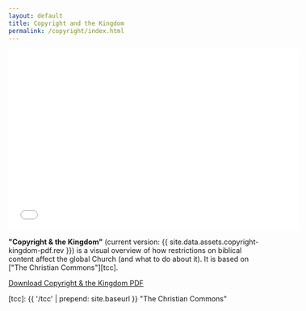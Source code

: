 ```yaml
---
layout: default
title: Copyright and the Kingdom
permalink: /copyright/index.html
---
```


<iframe src="//slides.com/timjore/deck-1/embed" width="576" height="360" scrolling="no" frameborder="0" webkitallowfullscreen mozallowfullscreen allowfullscreen></iframe>

**"Copyright & the Kingdom"** (current version: {{ site.data.assets.copyright-kingdom-pdf.rev }}) is a visual overview of how restrictions on biblical content affect the global Church (and what to do about it). It is based on ["The Christian Commons"][tcc].

<a class="btn btn-default" href="{{ site.baseurl }}{{ site.data.assets.copyright-kingdom-pdf.url }}">Download Copyright & the Kingdom PDF</a>

[tcc]: {{ '/tcc' | prepend: site.baseurl }} "The Christian Commons"